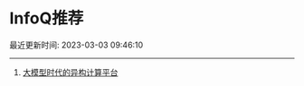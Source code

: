 # InfoQ推荐

最近更新时间: 2023-03-03 09:46:10

--- 
1. [大模型时代的异构计算平台](https://www.infoq.cn/article/SpfRSxuKvDmcXC9K4Ikp) 

